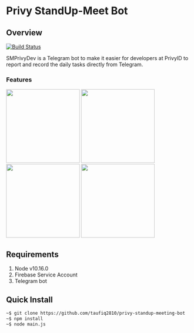 
# Privy StandUp-Meet Bot

## Overview
[![Build Status](https://travis-ci.com/taufiq2810/privy-standup-meeting-bot.svg?branch=master)](https://travis-ci.com/taufiq2810/privy-standup-meeting-bot)

SMPrivyDev is a Telegram bot to make it easier for developers at PrivyID to report and record the daily tasks directly from Telegram.

### Features
<img src='https://github.com/taufiq2810/privy-standup-meeting-bot/blob/master/assets/add-task.gif' width='200'/>
<img src='https://github.com/taufiq2810/privy-standup-meeting-bot/blob/master/assets/offer-task.gif' width='200'/>
<img src='https://github.com/taufiq2810/privy-standup-meeting-bot/blob/master/assets/holiday.gif' width='200'/>
<img src='https://github.com/taufiq2810/privy-standup-meeting-bot/blob/master/assets/day-off.gif' width='200'/>

## Requirements
1. Node v10.16.0
2. Firebase Service Account
3. Telegram bot

## Quick Install
```bash
~$ git clone https://github.com/taufiq2810/privy-standup-meeting-bot
~$ npm install 
~$ node main.js
```
